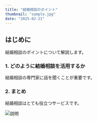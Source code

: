 ```yaml
---
title: "結婚相談のポイント"
thumbnail: "sample.jpg"
date: "2025-02-21"
---
```


## はじめに
結婚相談のポイントについて解説します。

### 1. どのように結婚相談を活用するか
結婚相談の専門家に話を聞くことが重要です。

### 2. まとめ
結婚相談はとても役立つサービスです。

![説明](sample.jpg)